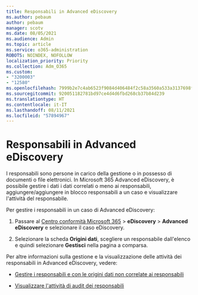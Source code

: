 ```yaml
---
title: Responsabili in Advanced eDiscovery
ms.author: pebaum
author: pebaum
manager: scotv
ms.date: 08/05/2021
ms.audience: Admin
ms.topic: article
ms.service: o365-administration
ROBOTS: NOINDEX, NOFOLLOW
localization_priority: Priority
ms.collection: Adm_O365
ms.custom:
- "3200003"
- "12580"
ms.openlocfilehash: 7999b2e7c4ab6523f9084d406484f2c58a3560a533a3137698f07a18c58d46f4
ms.sourcegitcommit: 920051182781bd97ce4d4d6fbd268cb37b84d239
ms.translationtype: HT
ms.contentlocale: it-IT
ms.lasthandoff: 08/11/2021
ms.locfileid: "57894967"
---
```

# <a name="custodians-in-advanced-ediscovery"></a>Responsabili in Advanced eDiscovery

I responsabili sono persone in carico della gestione o in possesso di documenti o file elettronici. In Microsoft 365 Advanced eDiscovery, è possibile gestire i dati i dati correlati o meno ai responsabili, aggiungere/aggiungere in blocco responsabili a un caso e visualizzare l'attività del responsabile.

Per gestire i responsabili in un caso di Advanced eDiscovery:

1. Passare al [Centro conformità Microsoft 365](https://compliance.microsoft.com/) > **eDiscovery** > **Advanced eDiscovery** e selezionare il caso eDiscovery.

1. Selezionare la scheda **Origini dati**, scegliere un responsabile dall'elenco e quindi selezionare **Gestisci** nella pagina a comparsa.

Per altre informazioni sulla gestione e la visualizzazione delle attività dei responsabili in Advanced eDiscovery, vedere:

- [Gestire i responsabili e con le origini dati non correlate ai responsabili](https://docs.microsoft.com/microsoft-365/compliance/managing-custodians)

- [Visualizzare l'attività di audit dei responsabili](https://docs.microsoft.com/microsoft-365/compliance/view-custodian-activity)